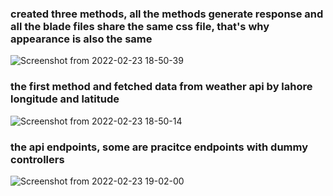 

### created three methods, all the methods generate response and all the blade files share the same css file, that's why appearance is also the same
![Screenshot from 2022-02-23 18-50-39](https://user-images.githubusercontent.com/100212323/155333733-2fed1118-764d-4c00-b9e7-d00b21cce0b6.png)


### the first method and fetched data from weather api by lahore longitude and latitude
![Screenshot from 2022-02-23 18-50-14](https://user-images.githubusercontent.com/100212323/155334037-d08f9bc5-8a90-4daa-ab18-429d4623471a.png)


### the api endpoints, some are pracitce endpoints with dummy controllers
![Screenshot from 2022-02-23 19-02-00](https://user-images.githubusercontent.com/100212323/155334602-51b8429d-32ac-46c3-96c2-0825c67d5e52.png)
